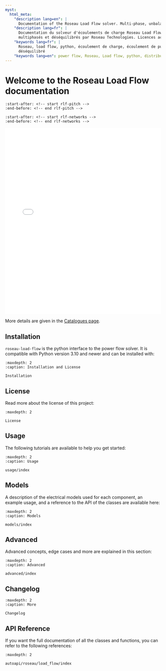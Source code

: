```yaml
---
myst:
  html_meta:
    "description lang=en": |
      Documentation of the Roseau Load Flow solver. Multi-phase, unbalanced power flow analysis with a performance optimized solver. Free academic licence and demo version available !
    "description lang=fr": |
      Documentation du solveur d'écoulements de charge Roseau Load Flow. Simulation des réseaux électriques
      multiphasés et déséquilibrés par Roseau Technologies. Licences académiques offertes.
    "keywords lang=fr": |
      Roseau, load flow, python, écoulement de charge, écoulement de puissance, réseau de distribution, triphasé, power flow
      déséquilibré
    "keywords lang=en": power flow, Roseau, Load flow, python, distribution grid, three-phase, multiphase, unbalanced
---
```


# Welcome to the Roseau Load Flow documentation

```{include} ../README.md
:start-after: <!-- start rlf-pitch -->
:end-before: <!-- end rlf-pitch -->
```

```{include} ../README.md
:start-after: <!-- start rlf-networks -->
:end-before: <!-- end rlf-networks -->
```

<iframe src="./_static/Network/Catalogue.html" height="600px" width="100%" frameborder="0"></iframe>

More details are given in the [Catalogues page](catalogues-networks).

## Installation

`roseau-load-flow` is the python interface to the power flow solver. It is compatible with Python version 3.10
and newer and can be installed with:

```{toctree}
:maxdepth: 2
:caption: Installation and License

Installation
```

## License

Read more about the license of this project:

```{toctree}
:maxdepth: 2

License
```

## Usage

The following tutorials are available to help you get started:

```{toctree}
:maxdepth: 2
:caption: Usage

usage/index
```

## Models

A description of the electrical models used for each component, an example usage, and a reference
to the API of the classes are available here:

```{toctree}
:maxdepth: 2
:caption: Models

models/index
```

## Advanced

Advanced concepts, edge cases and more are explained in this section:

```{toctree}
:maxdepth: 2
:caption: Advanced

advanced/index
```

## Changelog

```{toctree}
:maxdepth: 2
:caption: More

Changelog
```

## API Reference

If you want the full documentation of all the classes and functions, you can refer to the following
references:

```{toctree}
:maxdepth: 2

autoapi/roseau/load_flow/index
```
